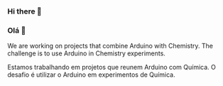 ### Hi there 👋
### Olá 👋


We are working on projects that combine Arduino with Chemistry. The challenge is to use Arduino in Chemistry experiments.

Estamos trabalhando em projetos que reunem Arduino com Química. O desafio é utilizar o Arduino em experimentos de Química.
<!--
**ArduQuim/Arduquim** is a ✨ _special_ ✨ repository because its `README.md` (this file) appears on your GitHub profile.

Here are some ideas to get you started:

- 🔭  ...
- 🌱 I’m currently learning ...
- 👯 I’m looking to collaborate on ...
- 🤔 I’m looking for help with ...
- 💬 Ask me about ...
- 📫 How to reach me: ...
- 😄 Pronouns: ...
- ⚡ Fun fact: ...
-->
